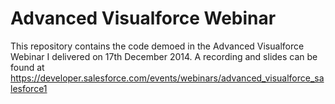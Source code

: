 # Advanced Visualforce Webinar

This repository contains the code demoed in the Advanced Visualforce Webinar I delivered on 17th December 2014. A recording and slides can be found at https://developer.salesforce.com/events/webinars/advanced_visualforce_salesforce1